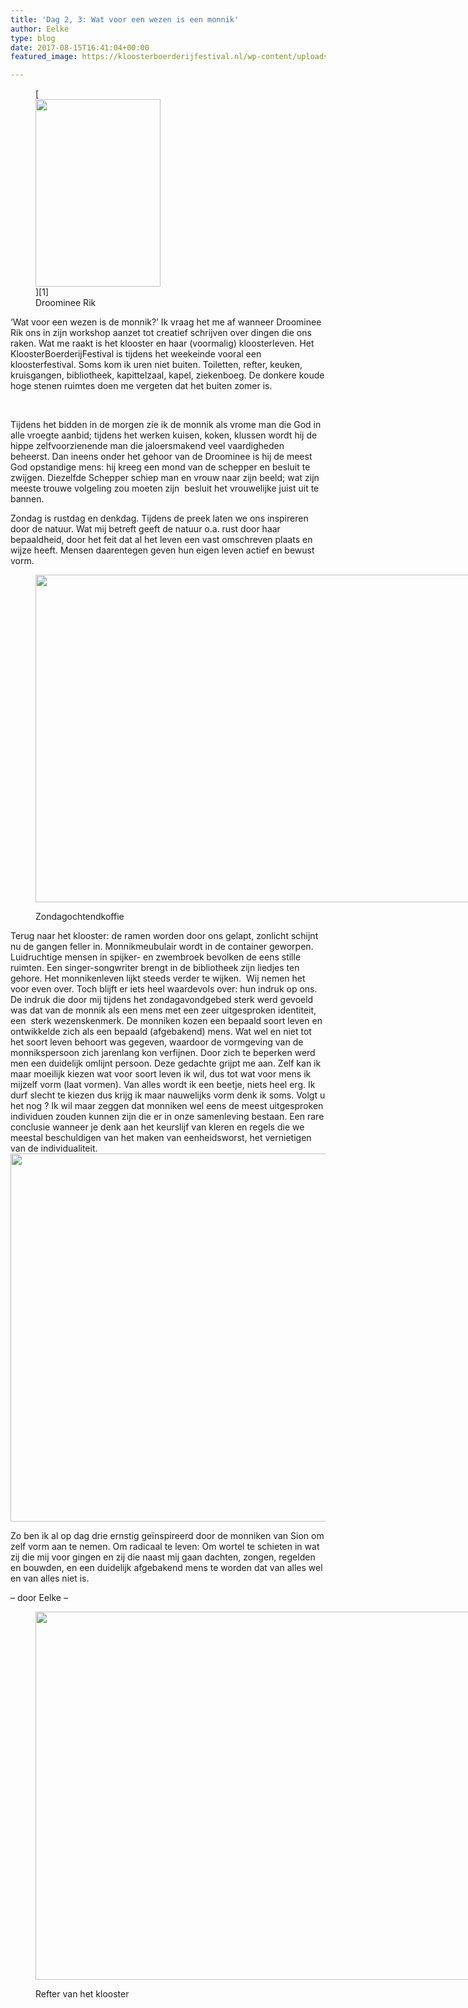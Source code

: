 ```yaml
---
title: 'Dag 2, 3: Wat voor een wezen is een monnik'
author: Eelke
type: blog
date: 2017-08-15T16:41:04+00:00
featured_image: https://kloosterboerderijfestival.nl/wp-content/uploads/2017/08/P8138594.jpg

---
```

<figure id="attachment_2702" style="width: 200px" class="wp-caption alignright">[<img class="wp-image-2702 size-medium" src="http://www.kloosterboerderijfestival.nl/wp-content/uploads/2017/08/IMG_7616-200x300.jpg" alt="" width="200" height="300" srcset="http://www.kloosterboerderijfestival.nl/wp-content/uploads/2017/08/IMG_7616-200x300.jpg 200w, http://www.kloosterboerderijfestival.nl/wp-content/uploads/2017/08/IMG_7616.jpg 455w" sizes="(max-width: 200px) 100vw, 200px" />][1]<figcaption class="wp-caption-text">Droominee Rik</figcaption></figure> 

‘Wat voor een wezen is de monnik?’ Ik vraag het me af wanneer Droominee Rik ons in zijn workshop aanzet tot creatief schrijven over dingen die ons raken. Wat me raakt is het klooster en haar (voormalig) kloosterleven. Het KloosterBoerderijFestival is tijdens het weekeinde vooral een kloosterfestival. Soms kom ik uren niet buiten. Toiletten, refter, keuken, kruisgangen, bibliotheek, kapittelzaal, kapel, ziekenboeg. De donkere koude hoge stenen ruimtes doen me vergeten dat het buiten zomer is.

&nbsp;

Tijdens het bidden in de morgen zie ik de monnik als vrome man die God in alle vroegte aanbid; tijdens het werken kuisen, koken, klussen wordt hij de hippe zelfvoorzienende man die jaloersmakend veel vaardigheden beheerst. Dan ineens onder het gehoor van de Droominee is hij de meest God opstandige mens: hij kreeg een mond van de schepper en besluit te zwijgen. Diezelfde Schepper schiep man en vrouw naar zijn beeld; wat zijn meeste trouwe volgeling zou moeten zijn  besluit het vrouwelijke juist uit te bannen.

Zondag is rustdag en denkdag. Tijdens de preek laten we ons inspireren door de natuur. Wat mij betreft geeft de natuur o.a. rust door haar bepaaldheid, door het feit dat al het leven een vast omschreven plaats en wijze heeft. Mensen daarentegen geven hun eigen leven actief en bewust vorm.<figure id="attachment_2712" style="width: 785px" class="wp-caption alignnone">

[<img class="wp-image-2712 size-large" src="http://www.kloosterboerderijfestival.nl/wp-content/uploads/2017/08/IMG_7646-785x524.jpg" alt="" width="785" height="524" srcset="http://www.kloosterboerderijfestival.nl/wp-content/uploads/2017/08/IMG_7646-785x524.jpg 785w, http://www.kloosterboerderijfestival.nl/wp-content/uploads/2017/08/IMG_7646-300x200.jpg 300w, http://www.kloosterboerderijfestival.nl/wp-content/uploads/2017/08/IMG_7646-768x512.jpg 768w, http://www.kloosterboerderijfestival.nl/wp-content/uploads/2017/08/IMG_7646-600x400.jpg 600w, http://www.kloosterboerderijfestival.nl/wp-content/uploads/2017/08/IMG_7646.jpg 1024w" sizes="(max-width: 785px) 100vw, 785px" />][2]<figcaption class="wp-caption-text">Zondagochtendkoffie</figcaption></figure> 

Terug naar het klooster: de ramen worden door ons gelapt, zonlicht schijnt nu de gangen feller in. Monnikmeubulair wordt in de container geworpen. Luidruchtige mensen in spijker- en zwembroek bevolken de eens stille ruimten. Een singer-songwriter brengt in de bibliotheek zijn liedjes ten gehore. Het monnikenleven lijkt steeds verder te wijken.  Wij nemen het voor even over. Toch blijft er iets heel waardevols over: hun indruk op ons. De indruk die door mij tijdens het zondagavondgebed sterk werd gevoeld was dat van de monnik als een mens met een zeer uitgesproken identiteit, een  sterk wezenskenmerk. De monniken kozen een bepaald soort leven en ontwikkelde zich als een bepaald (afgebakend) mens. Wat wel en niet tot het soort leven behoort was gegeven, waardoor de vormgeving van de monnikspersoon zich jarenlang kon verfijnen. Door zich te beperken werd men een duidelijk omlijnt persoon. Deze gedachte grijpt me aan. Zelf kan ik maar moeilijk kiezen wat voor soort leven ik wil, dus tot wat voor mens ik mijzelf vorm (laat vormen). Van alles wordt ik een beetje, niets heel erg. Ik durf slecht te kiezen dus krijg ik maar nauwelijks vorm denk ik soms. Volgt u het nog ? Ik wil maar zeggen dat monniken wel eens de meest uitgesproken individuen zouden kunnen zijn die er in onze samenleving bestaan. Een rare conclusie wanneer je denk aan het keurslijf van kleren en regels die we meestal beschuldigen van het maken van eenheidsworst, het vernietigen van de individualiteit.[<img class="aligncenter wp-image-2703 size-large" src="http://www.kloosterboerderijfestival.nl/wp-content/uploads/2017/08/P8138529-785x589.jpg" alt="" width="785" height="589" srcset="http://www.kloosterboerderijfestival.nl/wp-content/uploads/2017/08/P8138529-785x589.jpg 785w, http://www.kloosterboerderijfestival.nl/wp-content/uploads/2017/08/P8138529-300x225.jpg 300w, http://www.kloosterboerderijfestival.nl/wp-content/uploads/2017/08/P8138529-768x576.jpg 768w, http://www.kloosterboerderijfestival.nl/wp-content/uploads/2017/08/P8138529-600x450.jpg 600w, http://www.kloosterboerderijfestival.nl/wp-content/uploads/2017/08/P8138529.jpg 1024w" sizes="(max-width: 785px) 100vw, 785px" />][3]

Zo ben ik al op dag drie ernstig geïnspireerd door de monniken van Sion om zelf vorm aan te nemen. Om radicaal te leven: Om wortel te schieten in wat zij die mij voor gingen en zij die naast mij gaan dachten, zongen, regelden en bouwden, en een duidelijk afgebakend mens te worden dat van alles wel en van alles niet is.

&#8211; door Eelke &#8211;<figure id="attachment_2719" style="width: 785px" class="wp-caption aligncenter">

[<img class="wp-image-2719 size-large" src="http://www.kloosterboerderijfestival.nl/wp-content/uploads/2017/08/P8138530-785x589.jpg" alt="" width="785" height="589" srcset="http://www.kloosterboerderijfestival.nl/wp-content/uploads/2017/08/P8138530-785x589.jpg 785w, http://www.kloosterboerderijfestival.nl/wp-content/uploads/2017/08/P8138530-300x225.jpg 300w, http://www.kloosterboerderijfestival.nl/wp-content/uploads/2017/08/P8138530-768x576.jpg 768w, http://www.kloosterboerderijfestival.nl/wp-content/uploads/2017/08/P8138530-600x450.jpg 600w, http://www.kloosterboerderijfestival.nl/wp-content/uploads/2017/08/P8138530.jpg 1024w" sizes="(max-width: 785px) 100vw, 785px" />][4]<figcaption class="wp-caption-text">Refter van het klooster</figcaption></figure>

 [1]: http://www.kloosterboerderijfestival.nl/wp-content/uploads/2017/08/IMG_7616.jpg
 [2]: http://www.kloosterboerderijfestival.nl/wp-content/uploads/2017/08/IMG_7646.jpg
 [3]: http://www.kloosterboerderijfestival.nl/wp-content/uploads/2017/08/P8138529.jpg
 [4]: http://www.kloosterboerderijfestival.nl/wp-content/uploads/2017/08/P8138530.jpg
